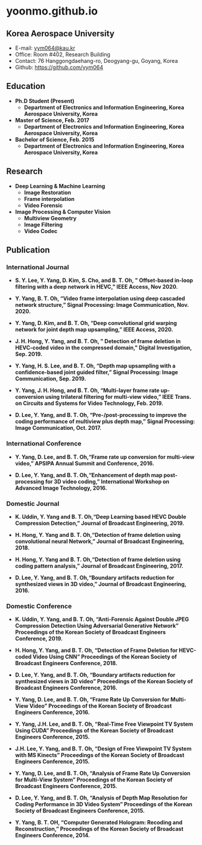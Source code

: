 # yoonmo.github.io

## Korea Aerospace University
* E-mail: <yym064@kau.kr>
* Office: Room #402, Research Building
* Contact: 76 Hanggongdaehang-ro, Deogyang-gu, Goyang, Korea
* Github: <https://github.com/yym064>


## <strong>Education
* Ph.D Student (Present)
    * Department of Electronics and Information Engineering, Korea Aerospace University, Korea
* Master of Science, Feb. 2017
    * Department of Electronics and Information Engineering, Korea Aerospace University, Korea
* Bachelor of Science, Feb. 2015
    *  Department of Electronics and Information Engineering, Korea Aerospace University, Korea


## <strong>Research
* Deep Learning & Machine Learning
    * Image Restoration
    * Frame interpolation
    * Video Forensic
* Image Processing & Computer Vision
    * Multiview Geometry
    * Image Filtering
    * Video Codec


## <strong>Publication
### International Journal
* S. Y. Lee, Y. Yang, D. Kim, S. Cho, and B. T. Oh, " Offset-based in-loop filtering with a deep network in HEVC," IEEE Access, Nov 2020. 

* Y. Yang, B. T. Oh, “Video frame interpolation using deep cascaded network structure,”  Signal Processing: Image Communication, Nov. 2020.

* Y. Yang, D. Kim, and B. T. Oh, “Deep convolutional grid warping network for joint depth map upsampling,”  IEEE Access, 2020.

* J. H. Hong, Y. Yang, and B. T. Oh, " Detection of frame deletion in HEVC-coded video in the compressed domain," Digital Investigation, Sep. 2019.

* Y. Yang, H. S. Lee, and B. T. Oh, “Depth map upsampling with a confidence-based joint guided filter,”  Signal Processing: Image Communication, Sep. 2019.

* Y. Yang, J. H. Hong, and B. T. Oh, “Multi-layer frame rate up-conversion using trilateral filtering for multi-view video,” IEEE Trans. on Circuits and Systems for Video Technology, Feb. 2019.

* D. Lee, Y. Yang, and B. T. Oh, “Pre-/post-processing to improve the coding performance of multiview plus depth map,” Signal Processing: Image Communication, Oct. 2017.


### International Conference
* Y. Yang, D. Lee, and B. T. Oh,“Frame rate up conversion for multi-view video,” APSIPA Annual Summit and Conference, 2016.

* D. Lee, Y. Yang, and B. T. Oh,“Enhancement of depth map post-processing for 3D video coding,” International Workshop on Advanced Image Technology, 2016.


### Domestic Journal
* K. Uddin, Y. Yang and B. T. Oh,“Deep Learning based HEVC Double Compression Detection,” Journal of Broadcast Engineering, 2019.

* H. Hong, Y. Yang and B. T. Oh,“Detection of frame deletion using convolutional neural Network,” Journal of Broadcast Engineering, 2018.

* H. Hong, Y. Yang and B. T. Oh,“Detection of frame deletion using coding pattern analysis,” Journal of Broadcast Engineering, 2017.

* D. Lee, Y. Yang, and B. T. Oh,“Boundary artifacts reduction for synthesized views in 3D video,” Journal of Broadcast Engineering, 2016.
### Domestic Conference 

* K. Uddin, Y. Yang, and B. T. Oh, “Anti-Forensic Against Double JPEG Compression Detection Using Adversarial Generative Network” Proceedings of the Korean Society of Broadcast Engineers Conference, 2019.

* H. Hong, Y. Yang, and B. T. Oh, “Detection of Frame Deletion for HEVC-coded Video Using CNN” Proceedings of the Korean Society of Broadcast Engineers Conference, 2018.

* D. Lee, Y. Yang, and B. T. Oh, “Boundary artifacts reduction for synthesized views in 3D video” Proceedings of the Korean Society of Broadcast Engineers Conference, 2016.

* Y. Yang, D. Lee, and B. T. Oh, “Frame Rate Up Conversion for Multi-View Video” Proceedings of the Korean Society of Broadcast Engineers Conference, 2016.

* Y. Yang, J.H. Lee, and B. T. Oh, “Real-Time Free Viewpoint TV System Using CUDA” Proceedings of the Korean Society of Broadcast Engineers Conference, 2015.

* J.H. Lee, Y. Yang, and B. T. Oh, “Design of Free Viewpoint TV System with MS Kinects” Proceedings of the Korean Society of Broadcast Engineers Conference, 2015.

* Y. Yang, D. Lee, and B. T. Oh, “Analysis of Frame Rate Up Conversion for Multi-View System” Proceedings of the Korean Society of Broadcast Engineers Conference, 2015.

* D. Lee, Y. Yang, and B. T. Oh, “Analysis of Depth Map Resolution for Coding Performance in 3D Video System” Proceedings of the Korean Society of Broadcast Engineers Conference, 2015.

* Y. Yang, B. T. OH, “Computer Generated Hologram: Recoding and Reconstruction,” Proceedings of the Korean Society of Broadcast Engineers Conference, 2014.
